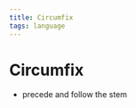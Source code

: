 ```yaml
---
title: Circumfix
tags: language
---
```


# Circumfix
- precede and follow the stem




















































